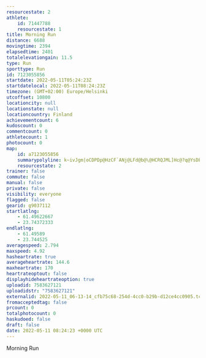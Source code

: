 ```yaml
---
resourcestate: 2
athlete:
    id: 71447788
    resourcestate: 1
title: Morning Run
distance: 6688
movingtime: 2394
elapsedtime: 2401
totalelevationgain: 11.5
type: Run
sporttype: Run
id: 7123055856
startdate: 2022-05-11T05:24:23Z
startdatelocal: 2022-05-11T08:24:23Z
timezone: (GMT+02:00) Europe/Helsinki
utcoffset: 10800
locationcity: null
locationstate: null
locationcountry: Finland
achievementcount: 6
kudoscount: 0
commentcount: 0
athletecount: 1
photocount: 0
map:
    id: a7123055856
    summarypolyline: k~ivJgm|oCDPDp@HzCF`ANj@LFd@b@\@HCRQJML]Hc@?q@YsDE_BK_@C_@G[UYQMUCUPMZIb@CbB@hDF\HnAHj@Tj@VPZAX_@JYHaBQ}B?}AEc@?c@GYQk@GKUKUEMHOXKl@CtDD`CHdAHn@LXLL^JXMVg@Po@D[?aACuAKwAGi@Ak@YaAIKCOUO_@NQPQ|@?lBDtA?~@DpA\lAZVF?VE\_@Na@Ju@?M[_DEmBY_AUe@OOKU]\IPc@lB?LFNDR?z@Dh@@rBFr@L`@b@j@HFRAPMZs@PkA?_@Gk@?c@G}@@q@K}AWw@MQ[U]BUbAE^@tEJvA@j@Nr@P\JFX@RKPYLi@D_@AsAOuEC[Qw@Ua@SO]BUREFGTCZ?jADrCJx@F|AHb@P`@PRRCNINYPu@By@McD?mBIs@Si@W[a@HSTM^EX?t@BvBHt@FnBDXJZVb@\DLMXm@DSBY?]Gs@AgBEoAMcAa@u@MEYHKJMVGZCd@?r@HvDF`BF`@JPNFR@ZSHKZk@DYMoB@o@S_DES_@{@MMICQRYPKTIb@?|@DdCNrCLn@JZPH`@FJMd@qABY@o@AqAGoA@m@A]Ec@Kc@Ym@WSWEMHKRMd@EZAl@DjEPpDF^HPb@@ROJQT}@Fg@A{CBwAEyACU[o@_@UKAYJMHKRI^?nAFvFP`BRf@JD^CR]T{@Jk@?{@Eq@?oAEc@?k@M}@Wq@OMICSFe@jAAT?r@D`AA|@FbCHv@N`@HFh@FDEXw@FU@SA]GYB_@I_AIeBAs@IYAWWc@IIQGS@KHMTKp@Al@D~DLdCLf@JJ`@BRON[H_@Dm@BeA?wBCq@@w@Ea@Qe@MS[M[JKJOZIp@F|EBp@NtAHf@PTJ?TNNDLGPe@Jg@BY@i@IiBCgEIi@GUGIg@a@QFSPQf@Kh@Aj@?bANx@PxEFVLPVBJBTa@ReABwAEkBGaA?YMkACIg@k@KBYXO^Ij@?lBGbBNfCJTHb@FNNPTBNGZ]Pg@Jo@@c@Ay@@_AEc@@QGy@?a@Ec@EYSg@MOCMGKGAa@NSPEFMdAAd@C\@b@El@Bf@AfAN|BFVHR@LV`@NJZQN]NKP]Lo@D_@?iBC]E{A@m@Iq@Mo@U_@KGu@D
    resourcestate: 2
trainer: false
commute: false
manual: false
private: false
visibility: everyone
flagged: false
gearid: g9037112
startlatlng:
    - 61.49622667
    - 23.74372333
endlatlng:
    - 61.49589
    - 23.744525
averagespeed: 2.794
maxspeed: 4.92
hasheartrate: true
averageheartrate: 144.6
maxheartrate: 170
heartrateoptout: false
displayhideheartrateoption: true
uploadid: 7583627121
uploadidstr: "7583627121"
externalid: 2022-05-11_06-13-14_cfb75c68-254d-4cc0-b29b-d12ce4cc0905.tcx
fromacceptedtag: false
prcount: 0
totalphotocount: 0
haskudoed: false
draft: false
date: 2022-05-11 08:24:23 +0000 UTC
---
```

Morning Run